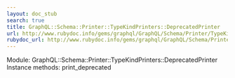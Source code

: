 ```yaml
---
layout: doc_stub
search: true
title: GraphQL::Schema::Printer::TypeKindPrinters::DeprecatedPrinter
url: http://www.rubydoc.info/gems/graphql/GraphQL/Schema/Printer/TypeKindPrinters/DeprecatedPrinter
rubydoc_url: http://www.rubydoc.info/gems/graphql/GraphQL/Schema/Printer/TypeKindPrinters/DeprecatedPrinter
---
```


Module: GraphQL::Schema::Printer::TypeKindPrinters::DeprecatedPrinter
Instance methods:
print_deprecated

